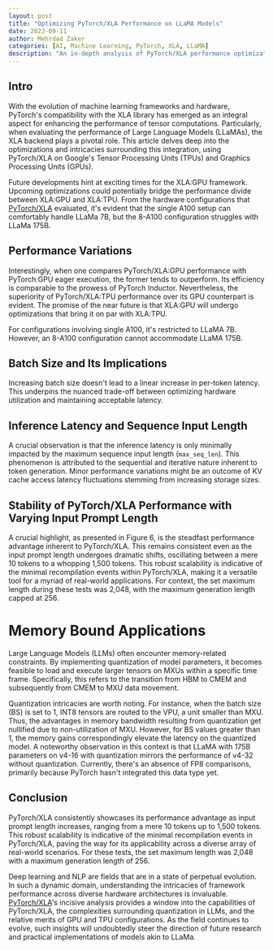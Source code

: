 ```yaml
---
layout: post
title: "Optimizing PyTorch/XLA Performance on LLaMA Models"
date: 2023-09-11
author: Mehrdad Zaker
categories: [AI, Machine Learning, PyTorch, XLA, LLaMA]
description: "An in-depth analysis of PyTorch/XLA performance optimizations for LLaMA models, exploring the integration of PyTorch with XLA library on TPUs and GPUs."
---
```


## Intro

With the evolution of machine learning frameworks and hardware, PyTorch's compatibility with the XLA library has emerged as an integral aspect for enhancing the performance of tensor computations. Particularly, when evaluating the performance of Large Language Models (LLaMAs), the XLA backend plays a pivotal role. This article delves deep into the optimizations and intricacies surrounding this integration, using PyTorch/XLA on Google's Tensor Processing Units (TPUs) and Graphics Processing Units (GPUs).

Future developments hint at exciting times for the XLA:GPU framework. Upcoming optimizations could potentially bridge the performance divide between XLA:GPU and XLA:TPU. From the hardware configurations that [PyTorch/XLA](https://tinyurl.com/5bye37xw)
 evaluated, it's evident that the single A100 setup can comfortably handle LLaMa 7B, but the 8-A100 configuration struggles with LLaMa 175B.

## Performance Variations

Interestingly, when one compares PyTorch/XLA:GPU performance with PyTorch:GPU eager execution, the former tends to outperform. Its efficiency is comparable to the prowess of PyTorch Inductor. Nevertheless, the superiority of PyTorch/XLA:TPU performance over its GPU counterpart is evident. The promise of the near future is that XLA:GPU will undergo optimizations that bring it on par with XLA:TPU.

For configurations involving single A100, it's restricted to LLaMA 7B. However, an 8-A100 configuration cannot accommodate LLaMA 175B.

## Batch Size and Its Implications

Increasing batch size doesn't lead to a linear increase in per-token latency. This underpins the nuanced trade-off between optimizing hardware utilization and maintaining acceptable latency.

## Inference Latency and Sequence Input Length

A crucial observation is that the inference latency is only minimally impacted by the maximum sequence input length (`max_seq_len`). This phenomenon is attributed to the sequential and iterative nature inherent to token generation. Minor performance variations might be an outcome of KV cache access latency fluctuations stemming from increasing storage sizes.

## Stability of PyTorch/XLA Performance with Varying Input Prompt Length

A crucial highlight, as presented in Figure 6, is the steadfast performance advantage inherent to PyTorch/XLA. This remains consistent even as the input prompt length undergoes dramatic shifts, oscillating between a mere 10 tokens to a whopping 1,500 tokens. This robust scalability is indicative of the minimal recompilation events within PyTorch/XLA, making it a versatile tool for a myriad of real-world applications. For context, the set maximum length during these tests was 2,048, with the maximum generation length capped at 256.

# Memory Bound Applications

Large Language Models (LLMs) often encounter memory-related constraints. By implementing quantization of model parameters, it becomes feasible to load and execute larger tensors on MXUs within a specific time frame. Specifically, this refers to the transition from HBM to CMEM and subsequently from CMEM to MXU data movement.

Quantization intricacies are worth noting. For instance, when the batch size (BS) is set to 1, INT8 tensors are routed to the VPU, a unit smaller than MXU. Thus, the advantages in memory bandwidth resulting from quantization get nullified due to non-utilization of MXU. However, for BS values greater than 1, the memory gains correspondingly elevate the latency on the quantized model. A noteworthy observation in this context is that LLaMA with 175B parameters on v4-16 with quantization mirrors the performance of v4-32 without quantization. Currently, there's an absence of FP8 comparisons, primarily because PyTorch hasn't integrated this data type yet.

## Conclusion

PyTorch/XLA consistently showcases its performance advantage as input prompt length increases, ranging from a mere 10 tokens up to 1,500 tokens. This robust scalability is indicative of the minimal recompilation events in PyTorch/XLA, paving the way for its applicability across a diverse array of real-world scenarios. For these tests, the set maximum length was 2,048 with a maximum generation length of 256.

Deep learning and NLP are fields that are in a state of perpetual evolution. In such a dynamic domain, understanding the intricacies of framework performance across diverse hardware architectures is invaluable. [PyTorch/XLA](https://tinyurl.com/5bye37xw)'s incisive analysis provides a window into the capabilities of PyTorch/XLA, the complexities surrounding quantization in LLMs, and the relative merits of GPU and TPU configurations. As the field continues to evolve, such insights will undoubtedly steer the direction of future research and practical implementations of models akin to LLaMa.
